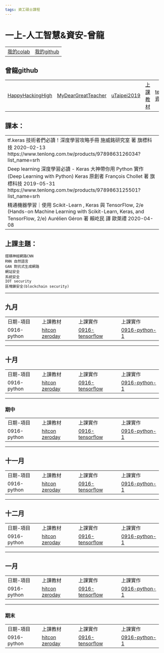 ```yaml
---
tags: 資工碩士課程
---
```

# 一上-人工智慧&資安-曾龍

<table>
    <tr>
        <td><a href="https://drive.google.com/drive/u/1/folders/1Ha8ZCcSur4HHxNS9fTE_t8AD7HBWKML6">我的colab</a></td>
        <td><a href="https://github.com/z8899852/DL">我的github</a></td>
    </tr>
</table>

## 曾龍github

<table>
    <tr>
        <td><a href="https://github.com/HappyHackingHigh">HappyHackingHigh</a></td>
        <td><a href="https://github.com/MyDearGreatTeacher">MyDearGreatTeacher</a></td>
        <td><a href="https://github.com/MyDearGreatTeacher/uTaipei2019">uTaipei2019</a></td>
        <td><a href="https://github.com/MyDearGreatTeacher/AI_and_security">上課教材</a></td>
        <td><a href="https://www.tensorflow.org/tutorials/generative/dcgan">tensorflow資料</a></td>
    </tr>
</table>

課本：
---
<table>
    <tr>
        <td>tf.keras 技術者們必讀！深度學習攻略手冊
施威銘研究室 著
旗標科技 2020-02-13
https://www.tenlong.com.tw/products/9789863126034?list_name=srh</td>
    </tr>
    <tr>
        <td>Deep learning 深度學習必讀 - Keras 大神帶你用 Python 實作 (Deep Learning with Python)
Keras 原創者 François Chollet 著
旗標科技
2019-05-31
https://www.tenlong.com.tw/products/9789863125501?list_name=srh</td>
    </tr>
    <tr>
        <td>精通機器學習｜使用 Scikit-Learn , Keras 與 TensorFlow, 2/e (Hands-on Machine Learning with Scikit-Learn, Keras, and TensorFlow, 2/e)
Aurélien Géron 著 賴屹民 譯
歐萊禮
2020-04-08</td>
    </tr>
</table>

上課主題：
---
	摺積神經網路CNN
	RNN 自然語言
	GAN 對抗式生成網路
	網站安全
	系統安全
	IOT security
	區塊鍊安全(blockchain security)

---
## 九月

<table>
<tr>
<td>日期-項目</td>
<td>上課教材</td>
<td>上課實作</td>
<td>上課實作</td>

</tr>

<tr>
    <td>0916-python</td>
    <td><a href="https://zeroday.hitcon.org/">hitcon zeroday</a></td>
    <td><a href="https://github.com/z8899852/AI-IS/blob/master/0916_tensorflow.ipynb">0916-tensorflow</a></td>
    <td><a href="">0916-python-1</a></td>
</tr>
</table>

---
## 十月

<table>
<tr>
<td>日期-項目</td>
<td>上課教材</td>
<td>上課實作</td>
<td>上課實作</td>

</tr>

<tr>
    <td>0916-python</td>
    <td><a href="https://zeroday.hitcon.org/">hitcon zeroday</a></td>
    <td><a href="https://github.com/z8899852/AI-IS/blob/master/0916_tensorflow.ipynb">0916-tensorflow</a></td>
    <td><a href="">0916-python-1</a></td>
</tr>
</table>

---

<h3> 期中</h3>


<table>
<tr>
<td>日期-項目</td>
<td>上課教材</td>
<td>上課實作</td>
<td>上課實作</td>

</tr>

<tr>
    <td>0916-python</td>
    <td><a href="https://zeroday.hitcon.org/">hitcon zeroday</a></td>
    <td><a href="https://github.com/z8899852/AI-IS/blob/master/0916_tensorflow.ipynb">0916-tensorflow</a></td>
    <td><a href="">0916-python-1</a></td>
</tr>
</table>

---
## 十一月

<table>
<tr>
<td>日期-項目</td>
<td>上課教材</td>
<td>上課實作</td>
<td>上課實作</td>

</tr>

<tr>
    <td>0916-python</td>
    <td><a href="https://zeroday.hitcon.org/">hitcon zeroday</a></td>
    <td><a href="https://github.com/z8899852/AI-IS/blob/master/0916_tensorflow.ipynb">0916-tensorflow</a></td>
    <td><a href="">0916-python-1</a></td>
</tr>
</table>

---
## 十二月

<table>
<tr>
<td>日期-項目</td>
<td>上課教材</td>
<td>上課實作</td>
<td>上課實作</td>

</tr>

<tr>
    <td>0916-python</td>
    <td><a href="https://zeroday.hitcon.org/">hitcon zeroday</a></td>
    <td><a href="https://github.com/z8899852/AI-IS/blob/master/0916_tensorflow.ipynb">0916-tensorflow</a></td>
    <td><a href="">0916-python-1</a></td>
</tr>
</table>

---
## 一月

<table>
<tr>
<td>日期-項目</td>
<td>上課教材</td>
<td>上課實作</td>
<td>上課實作</td>

</tr>

<tr>
    <td>0916-python</td>
    <td><a href="https://zeroday.hitcon.org/">hitcon zeroday</a></td>
    <td><a href="https://github.com/z8899852/AI-IS/blob/master/0916_tensorflow.ipynb">0916-tensorflow</a></td>
    <td><a href="">0916-python-1</a></td>
</tr>
</table>

---

<h3> 期末</h3>


<table>
<tr>
<td>日期-項目</td>
<td>上課教材</td>
<td>上課實作</td>
<td>上課實作</td>

</tr>

<tr>
    <td>0916-python</td>
    <td><a href="https://zeroday.hitcon.org/">hitcon zeroday</a></td>
    <td><a href="https://github.com/z8899852/AI-IS/blob/master/0916_tensorflow.ipynb">0916-tensorflow</a></td>
    <td><a href="">0916-python-1</a></td>
</tr>
</table>


